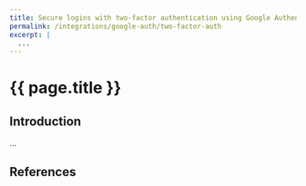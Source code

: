 ```yaml
---
title: Secure logins with two-factor authentication using Google Authenticator
permalink: /integrations/google-auth/two-factor-auth
excerpt: |
  ...
---
```


# {{ page.title }}

## Introduction

...

## References

[^]: <>

